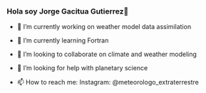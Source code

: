 ### Hola soy Jorge Gacitua Gutierrez👋
- 🔭 I’m currently working on weather model data assimilation
- 🌱 I’m currently learning Fortran
- 👯 I’m looking to collaborate on climate and weather modeling
- 🤔 I’m looking for help with planetary science

- 📫 How to reach me: Instagram: @meteorologo_extraterrestre
<!--
**jgacituag/jgacituag** is a ✨ _special_ ✨ repository because its `README.md` (this file) appears on your GitHub profile.

Here are some ideas to get you started:

- 💬 Ask me about ...
- 😄 Pronouns: ...
- ⚡ Fun fact: ...
-->
